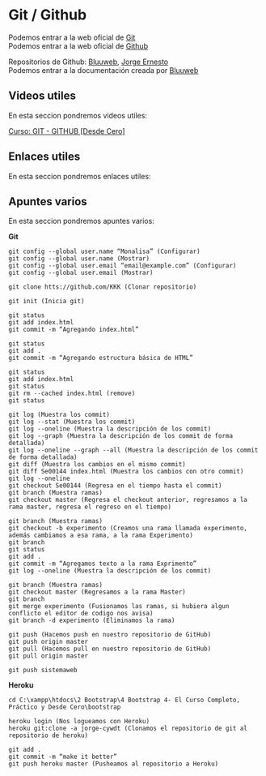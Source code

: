 # Git / Github

Podemos entrar a la web oficial de [Git](https://git-scm.com/)<br>
Podemos entrar a la web oficial de [Github](https://github.com/)<br>

Repositorios de Github: [Bluuweb](https://github.com/bluuweb), [Jorge Ernesto](https://github.com/jorge-ernesto)<br>
Podemos entrar a la documentación creada por [Bluuweb](https://bluuweb.github.io/tutorial-github/guia/)<br>

## Videos utiles
En esta seccion pondremos videos utiles:

[Curso: GIT - GITHUB [Desde Cero]](https://www.youtube.com/playlist?list=PLPl81lqbj-4I8i-x2b5_MG58tZfgKmJls)

## Enlaces utiles
En esta seccion pondremos enlaces utiles:

## Apuntes varios
En esta seccion pondremos apuntes varios:

**Git**

```
git config --global user.name “Monalisa” (Configurar)
git config --global user.name (Mostrar)
git config --global user.email “email@example.com” (Configurar)
git config --global user.email (Mostrar)
```

```
git clone htts://github.com/KKK (Clonar repositorio)
```

```
git init (Inicia git)

git status
git add index.html
git commit -m “Agregando index.html”

git status
git add .
git commit -m “Agregando estructura básica de HTML”

git status
git add index.html
git status
git rm --cached index.html (remove)
git status
```

```
git log (Muestra los commit)
git log --stat (Muestra los commit)
git log --oneline (Muestra la descripción de los commit)
git log --graph (Muestra la descripción de los commit de forma detallada)
git log --oneline --graph --all (Muestra la descripción de los commit de forma detallada)
git diff (Muestra los cambios en el mismo commit)
git diff Se00144 index.html (Muestra los cambios con otro commit)
git log --oneline
git checkout Se00144 (Regresa en el tiempo hasta el commit)
git branch (Muestra ramas)
git checkout master (Regresa el checkout anterior, regresamos a la rama master, regresa el regreso en el tiempo)
```

```
git branch (Muestra ramas)
git checkout -b experimento (Creamos una rama llamada experimento, además cambiamos a esa rama, a la rama Experimento)
git branch 
git status
git add .
git commit -m “Agregamos texto a la rama Exprimento”
git log --oneline (Muestra la descripción de los commit)
```

```
git branch (Muestra ramas)
git checkout master (Regresamos a la rama Master)
git branch
git merge experimento (Fusionamos las ramas, si hubiera algun conflicto el editor de codigo nos avisa)
git branch -d experimento (Eliminamos la rama)
```

```
git push (Hacemos push en nuestro repositorio de GitHub)
git push origin master
git pull (Hacemos pull en nuestro repositorio de GitHub)
git pull origin master
```

```
git push sistemaweb
```

**Heroku**

```
cd C:\xampp\htdocs\2 Bootstrap\4 Bootstrap 4- El Curso Completo, Práctico y Desde Cero\bootstrap

heroku login (Nos logueamos con Heroku)
heroku git:clone -a jorge-cywdt (Clonamos el repositorio de git al repositorio de heroku)

git add .
git commit -m “make it better”
git push heroku master (Pusheamos al repositorio a Heroku)
```